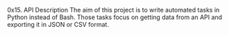 0x15. API
Description
The aim of this project is to write automated tasks in Python instead of Bash. Those tasks focus on getting data from an API and exporting it in JSON or CSV format.


